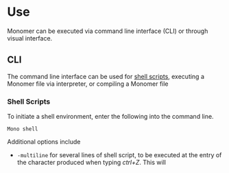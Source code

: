 # Use

Monomer can be executed via command line interface (CLI) or through visual interface.

## CLI
The command line interface can be used for [shell scripts](#Shell%20Scripts), executing a Monomer file via interpreter, or compiling a Monomer file

### Shell Scripts
To initiate a shell environment, enter the following into the command line.

    Mono shell

Additional options include

 - `-multiline` for several lines of shell script, to be executed at the entry of the character produced when typing *ctrl+Z*. This will 
<!--stackedit_data:
eyJoaXN0b3J5IjpbMTE3NDg0OTYyMiw3MzA5OTgxMTZdfQ==
-->